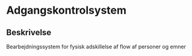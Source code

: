 # Adgangskontrolsystem

## Beskrivelse

Bearbejdningssystem for fysisk adskillelse af flow af personer og emner
